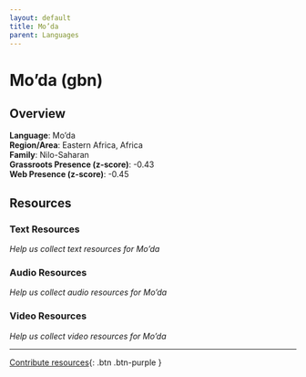 ```yaml
---
layout: default
title: Mo’da
parent: Languages
---
```


# Mo’da (gbn)

## Overview

**Language**: Mo’da  
**Region/Area**: Eastern Africa, Africa  
**Family**: Nilo-Saharan  
**Grassroots Presence (z-score)**: -0.43  
**Web Presence (z-score)**: -0.45  

## Resources

### Text Resources
*Help us collect text resources for Mo’da*

### Audio Resources
*Help us collect audio resources for Mo’da*

### Video Resources
*Help us collect video resources for Mo’da*

---

[Contribute resources](https://forms.office.com/e/1SfLJx3u1r){: .btn .btn-purple }
